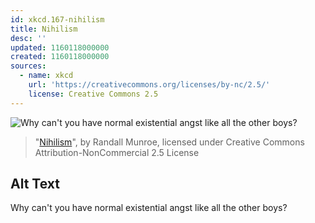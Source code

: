 ```yaml
---
id: xkcd.167-nihilism
title: Nihilism
desc: ''
updated: 1160118000000
created: 1160118000000
sources:
  - name: xkcd
    url: 'https://creativecommons.org/licenses/by-nc/2.5/'
    license: Creative Commons 2.5
---
```

![Why can't you have normal existential angst like all the other boys?](https://imgs.xkcd.com/comics/nihilism.png)
> "[Nihilism](https://xkcd.com/167/)", by Randall Munroe, licensed under Creative Commons Attribution-NonCommercial 2.5 License

## Alt Text
Why can't you have normal existential angst like all the other boys?
